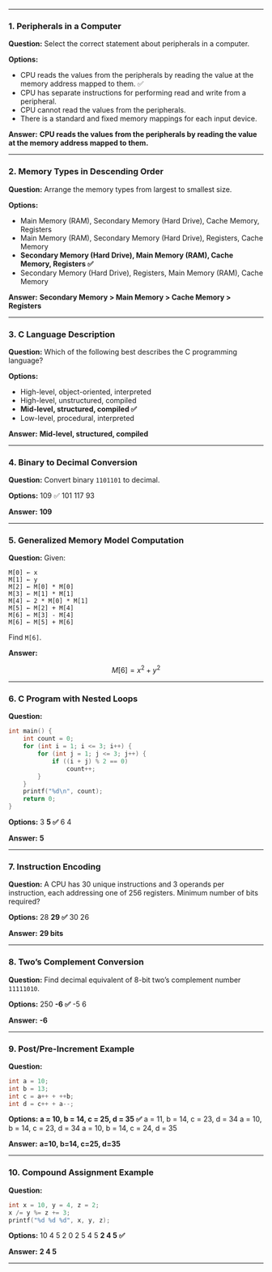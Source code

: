 
---

### **1. Peripherals in a Computer**

**Question:**
Select the correct statement about peripherals in a computer.

**Options:**

* CPU reads the values from the peripherals by reading the value at the memory address mapped to them. ✅
* CPU has separate instructions for performing read and write from a peripheral.
* CPU cannot read the values from the peripherals.
* There is a standard and fixed memory mappings for each input device.

**Answer:**
**CPU reads the values from the peripherals by reading the value at the memory address mapped to them.**

---

### **2. Memory Types in Descending Order**

**Question:**
Arrange the memory types from largest to smallest size.

**Options:**

* Main Memory (RAM), Secondary Memory (Hard Drive), Cache Memory, Registers
* Main Memory (RAM), Secondary Memory (Hard Drive), Registers, Cache Memory
* **Secondary Memory (Hard Drive), Main Memory (RAM), Cache Memory, Registers ✅**
* Secondary Memory (Hard Drive), Registers, Main Memory (RAM), Cache Memory

**Answer:**
**Secondary Memory > Main Memory > Cache Memory > Registers**

---

### **3. C Language Description**

**Question:**
Which of the following best describes the C programming language?

**Options:**

* High-level, object-oriented, interpreted
* High-level, unstructured, compiled
* **Mid-level, structured, compiled ✅**
* Low-level, procedural, interpreted

**Answer:**
**Mid-level, structured, compiled**

---

### **4. Binary to Decimal Conversion**

**Question:**
Convert binary `1101101` to decimal.

**Options:**
109 ✅
101
117
93

**Answer:**
**109**

---

### **5. Generalized Memory Model Computation**

**Question:**
Given:

```
M[0] ← x
M[1] ← y
M[2] ← M[0] * M[0]
M[3] ← M[1] * M[1]
M[4] ← 2 * M[0] * M[1]
M[5] ← M[2] + M[4]
M[6] ← M[3] - M[4]
M[6] ← M[5] + M[6]
```

Find `M[6]`.

**Answer:**

$$
M[6] = x^2 + y^2
$$

---

### **6. C Program with Nested Loops**

**Question:**

```c
int main() {
    int count = 0;
    for (int i = 1; i <= 3; i++) {
        for (int j = 1; j <= 3; j++) {
            if ((i + j) % 2 == 0)
                count++;
        }
    }
    printf("%d\n", count);
    return 0;
}
```

**Options:**
3
**5 ✅**
6
4

**Answer:**
**5**

---

### **7. Instruction Encoding**

**Question:**
A CPU has 30 unique instructions and 3 operands per instruction, each addressing one of 256 registers. Minimum number of bits required?

**Options:**
28
**29 ✅**
30
26

**Answer:**
**29 bits**

---

### **8. Two’s Complement Conversion**

**Question:**
Find decimal equivalent of 8-bit two’s complement number `11111010`.

**Options:**
250
**-6 ✅**
-5
6

**Answer:**
**-6**

---

### **9. Post/Pre-Increment Example**

**Question:**

```c
int a = 10;
int b = 13;
int c = a++ + ++b;
int d = c++ + a--;
```

**Options:**
**a = 10, b = 14, c = 25, d = 35 ✅**
a = 11, b = 14, c = 23, d = 34
a = 10, b = 14, c = 23, d = 34
a = 10, b = 14, c = 24, d = 35

**Answer:**
**a=10, b=14, c=25, d=35**

---

### **10. Compound Assignment Example**

**Question:**

```c
int x = 10, y = 4, z = 2;
x /= y %= z += 3;
printf("%d %d %d", x, y, z);
```

**Options:**
10 4 5
2 0 2
5 4 5
**2 4 5 ✅**

**Answer:**
**2 4 5**

---

